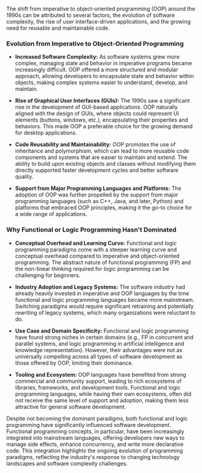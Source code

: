 The shift from imperative to object-oriented programming (OOP) around the 1990s can be attributed to several factors,  the evolution of software complexity, the rise of user interface-driven applications, and the growing need for reusable and maintainable code.

### Evolution from Imperative to Object-Oriented Programming

- **Increased Software Complexity:** As software systems grew more complex, managing state and behavior in imperative programs became increasingly difficult. OOP offered a more structured and modular approach, allowing developers to encapsulate state and behavior within objects, making complex systems easier to understand, develop, and maintain.

- **Rise of Graphical User Interfaces (GUIs):** The 1990s saw a significant rise in the development of GUI-based applications. OOP naturally aligned with the design of GUIs, where objects could represent UI elements (buttons, windows, etc.), encapsulating their properties and behaviors. This made OOP a preferable choice for the growing demand for desktop applications.

- **Code Reusability and Maintainability:** OOP promotes the use of inheritance and polymorphism, which can lead to more reusable code components and systems that are easier to maintain and extend. The ability to build upon existing objects and classes without modifying them directly supported faster development cycles and better software quality.

- **Support from Major Programming Languages and Platforms:** The adoption of OOP was further propelled by the support from major programming languages (such as C++, Java, and later, Python) and platforms that embraced OOP principles, making it the go-to choice for a wide range of applications.

### Why Functional or Logic Programming Hasn't Dominated

- **Conceptual Overhead and Learning Curve:** Functional and logic programming paradigms come with a steeper learning curve and conceptual overhead compared to imperative and object-oriented programming. The abstract nature of functional programming (FP) and the non-linear thinking required for logic programming can be challenging for beginners.

- **Industry Adoption and Legacy Systems:** The software industry had already heavily invested in imperative and OOP languages by the time functional and logic programming languages became more mainstream. Switching paradigms would require significant retraining and potentially rewriting of legacy systems, which many organizations were reluctant to do.

- **Use Case and Domain Specificity:** Functional and logic programming have found strong niches in certain domains (e.g., FP in concurrent and parallel systems, and logic programming in artificial intelligence and knowledge representation). However, their advantages were not as universally compelling across all types of software development as those offered by OOP, limiting their dominance.

- **Tooling and Ecosystem:** OOP languages have benefited from strong commercial and community support, leading to rich ecosystems of libraries, frameworks, and development tools. Functional and logic programming languages, while having their own ecosystems, often did not receive the same level of support and adoption, making them less attractive for general software development.

Despite not becoming the dominant paradigms, both functional and logic programming have significantly influenced software development. Functional programming concepts, in particular, have been increasingly integrated into mainstream languages, offering developers new ways to manage side effects, enhance concurrency, and write more declarative code. This integration highlights the ongoing evolution of programming paradigms, reflecting the industry's response to changing technology landscapes and software complexity challenges.
